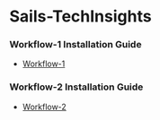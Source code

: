 # Sails-TechInsights

### Workflow-1 Installation Guide 
- [Workflow-1](Workflow-1/csv_to_postgres_workflow_README.md)


### Workflow-2 Installation Guide
- [Workflow-2](Workflow-2/chat_with_your_database_README.md)
